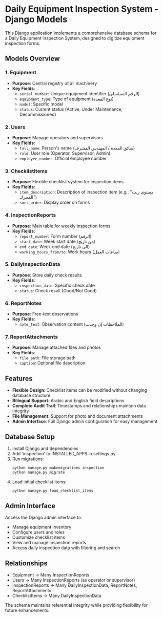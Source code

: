 # Daily Equipment Inspection System - Django Models

This Django application implements a comprehensive database schema for a Daily Equipment Inspection System, designed to digitize equipment inspection forms.

## Models Overview

### 1. Equipment
- **Purpose**: Central registry of all machinery
- **Key Fields**: 
  - `serial_number`: Unique equipment identifier (الرقم التسلسلي)
  - `equipment_type`: Type of equipment (نوع المعدة)
  - `model`: Specific model
  - `status`: Current status (Active, Under Maintenance, Decommissioned)

### 2. Users
- **Purpose**: Manage operators and supervisors
- **Key Fields**:
  - `full_name`: Person's name (سائق المعدة / المهندس المشرف)
  - `role`: User role (Operator, Supervisor, Admin)
  - `employee_number`: Official employee number

### 3. ChecklistItems
- **Purpose**: Flexible checklist system for inspection items
- **Key Fields**:
  - `item_description`: Description of inspection item (e.g., "مستوى زيت المحرك")
  - `sort_order`: Display order on forms

### 4. InspectionReports
- **Purpose**: Main table for weekly inspection forms
- **Key Fields**:
  - `report_number`: Form number (الرقم)
  - `start_date`: Week start date (من تاريخ)
  - `end_date`: Week end date (الى تاريخ)
  - `working_hours_from/to`: Work hours (ساعات العمل)

### 5. DailyInspectionData
- **Purpose**: Store daily check results
- **Key Fields**:
  - `inspection_date`: Specific check date
  - `status`: Check result (Good/Not Good)

### 6. ReportNotes
- **Purpose**: Free-text observations
- **Key Fields**:
  - `note_text`: Observation content (الملاحظات إن وجدت)

### 7. ReportAttachments
- **Purpose**: Manage attached files and photos
- **Key Fields**:
  - `file_path`: File storage path
  - `caption`: Optional file description

## Features

- **Flexible Design**: Checklist items can be modified without changing database structure
- **Bilingual Support**: Arabic and English field descriptions
- **Complete Audit Trail**: Timestamps and relationships maintain data integrity
- **File Management**: Support for photo and document attachments
- **Admin Interface**: Full Django admin configuration for easy management

## Database Setup

1. Install Django and dependencies
2. Add 'inspection' to INSTALLED_APPS in settings.py
3. Run migrations:
   ```bash
   python manage.py makemigrations inspection
   python manage.py migrate
   ```
4. Load initial checklist items:
   ```bash
   python manage.py load_checklist_items
   ```

## Admin Interface

Access the Django admin interface to:
- Manage equipment inventory
- Configure users and roles
- Customize checklist items
- View and manage inspection reports
- Access daily inspection data with filtering and search

## Relationships

- Equipment → Many InspectionReports
- Users → Many InspectionReports (as operator or supervisor)
- InspectionReports → Many DailyInspectionData, ReportNotes, ReportAttachments
- ChecklistItems → Many DailyInspectionData

The schema maintains referential integrity while providing flexibility for future enhancements.